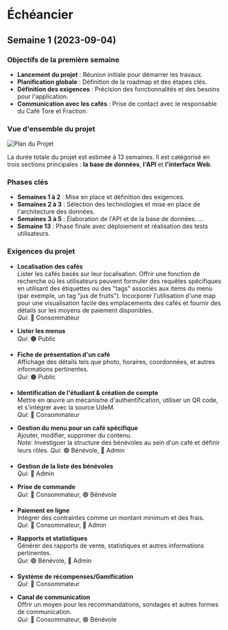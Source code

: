 # Échéancier

<!-- ## Semaine 15 (2023-12-11) -->

<!-- ## Semaine 14 (2023-12-04) -->

<!-- ## Semaine 13 (2023-11-27) -->

<!-- ## Semaine 12 (2023-11-20) -->

<!-- ## Semaine 11 (2023-11-13) -->

<!-- ## Semaine 10 (2023-11-06) -->

<!-- ## Semaine 9 (2023-10-30) -->

<!-- ## Semaine 8 (2023-10-23) -->

<!-- ## Semaine 7 (2023-10-16) -->

<!-- ## Semaine 6 (2023-10-09) -->

<!-- ## Semaine 5 (2023-10-02) -->

<!-- ## Semaine 4 (2023-09-25) -->

<!-- ## Semaine 3 (2023-09-18) -->

<!-- ## Semaine 2 (2023-09-11) -->

## Semaine 1 (2023-09-04)

### Objectifs de la première semaine

- **Lancement du projet** : Réunion initiale pour démarrer les travaux.
- **Planification globale** : Définition de la roadmap et des étapes clés.
- **Définition des exigences** : Précision des fonctionnalités et des besoins pour l'application.
- **Communication avec les cafés** : Prise de contact avec le responsable du Café Tore et Fraction.

### Vue d'ensemble du projet

![Plan du Projet](https://cdn.discordapp.com/attachments/1143019940950069249/1149783550854434827/cafe_sans_fils_project_plan.png)

La durée totale du projet est estimée à 13 semaines. Il est catégorisé en trois sections principales : **la base de données**, **l'API** et **l'interface Web**.


### Phases clés

- **Semaines 1 à 2** : Mise en place et définition des exigences.
- **Semaines 2 à 3** : Sélection des technologies et mise en place de l'architecture des données.
- **Semaines 3 à 5** : Élaboration de l'API et de la base de données.
...
- **Semaine 13** : Phase finale avec déploiement et réalisation des tests utilisateurs.

### Exigences du projet

- **Localisation des cafés**  
  Lister les cafés basés sur leur localisation. Offrir une fonction de recherche où les utilisateurs peuvent formuler des requêtes spécifiques en utilisant des étiquettes ou des "tags" associés aux items du menu (par exemple, un tag "jus de fruits"). Incorporer l'utilisation d'une map pour une visualisation facile des emplacements des cafés et fournir des détails sur les moyens de paiement disponibles.  
  _Qui_: 🔵 Consommateur

- **Lister les menus**  
  _Qui_: 🟠 Public

- **Fiche de présentation d'un café**  
  Affichage des détails tels que photo, horaires, coordonnées, et autres informations pertinentes.  
  _Qui_: 🟠 Public

- **Identification de l'étudiant & création de compte**  
  Mettre en œuvre un mécanisme d'authentification, utiliser un QR code, et s'intégrer avec la source UdeM.  
  _Qui_: 🔵 Consommateur

- **Gestion du menu pour un café spécifique**  
  Ajouter, modifier, supprimer du contenu.  
  _Note_: Investiguer la structure des bénévoles au sein d'un café et définir leurs rôles.
  _Qui_: 🟢 Bénévole, 🔴 Admin  

- **Gestion de la liste des bénévoles**  
  _Qui_: 🔴 Admin

- **Prise de commande**  
  _Qui_: 🔵 Consommateur, 🟢 Bénévole

- **Paiement en ligne**  
  Intégrer des contraintes comme un montant minimum et des frais.  
  _Qui_: 🔵 Consommateur, 🔴 Admin

- **Rapports et statistiques**  
  Générer des rapports de vente, statistiques et autres informations pertinentes.  
  _Qui_: 🟢 Bénévole, 🔴 Admin

- **Système de récompenses/Gamification**  
  _Qui_: 🔵 Consommateur

- **Canal de communication**  
  Offrir un moyen pour les recommandations, sondages et autres formes de communication.  
  _Qui_: 🔵 Consommateur, 🟢 Bénévole
